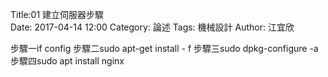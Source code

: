Title:01 建立伺服器步驟  
Date: 2017-04-14 12:00
Category: 論述
Tags: 機械設計
Author: 江宜欣
 
步驟一if config
步驟二sudo apt-get install - f
步驟三sudo dpkg-configure -a
步驟四sudo apt install nginx   